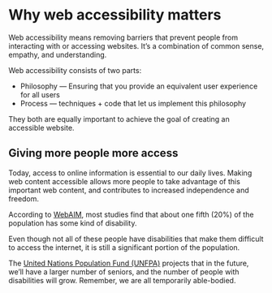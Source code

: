 # Why web accessibility matters

Web accessibility means removing barriers that prevent people from interacting with or accessing websites. It’s a combination of common sense, empathy, and understanding.

Web accessibility consists of two parts:

* Philosophy — Ensuring that you provide an equivalent user experience for all users
* Process — techniques + code that let us implement this philosophy

They both are equally important to achieve the goal of creating an accessible website.

## Giving more people more access

Today, access to online information is essential to our daily lives. Making web content accessible allows more people to take advantage of this important web content, and contributes to increased independence and freedom.

According to [WebAIM](https://webaim.org/), most studies find that about one fifth \(20%\) of the population has some kind of disability.

Even though not all of these people have disabilities that make them difficult to access the internet, it is still a significant portion of the population.

The [United Nations Population Fund \(UNFPA\)](https://www.unfpa.org/publications/ageing-twenty-first-century) projects that in the future, we’ll have a larger number of seniors, and the number of people with disabilities will grow. Remember, we are all temporarily able-bodied.

